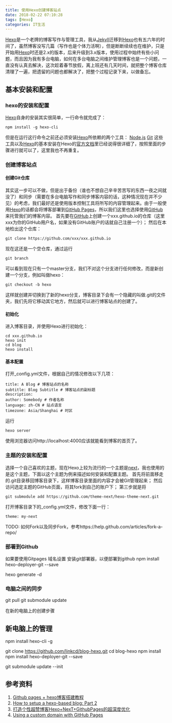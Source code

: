 ```yaml
---
title: 使用Hexo创建博客站点
date: 2018-02-22 07:10:28
tags: [Hexo]
categories: IT生活
---
```


[Hexo](https://hexo.io)是一个老牌的博客写作与管理工具，我从[Jekyll](https://github.com/mojombo/jekyll)迁移到[Hexo](https://hexo.io)也有五六年的时间了，虽然博客没写几篇（写作也是个体力活啊），但是断断续续也在维护，只是开始用[Hexo](https://hexo.io)时还是2.x的版本，后来升级到3.x版本，使用过程中始终有些小问题，而且因为我有多台电脑，如何在多台电脑之间维护管理博客也是一个问题，一直没有认真去解决，这次趁着春节放假，离上班还有几天时间，就把整个博客仓库清理了一遍，把遗留的问题也都解决了，把整个过程记录下来，以做备忘。
<!-- more -->

## 基本安装和配置
### hexo的安装和配置
[Hexo](https://hexo.io)自身的安装其实很简单，一行命令就完成了：
`````
npm install -g hexo-cli
`````
但是在运行这行命令之前还必须安装[Hexo](https://hexo.io)所依赖的两个工具：
[Node.js](https://nodejs.org)
[Git](https://git-scm.com)
这些工具以及[Hexo](https://hexo.io)的基本安装在Hexo的[官方文档](https://hexo.io/zh-tw/docs/)里已经说得很详细了，按照里面的步骤进行就可以了，这里我也不再重复。

### 创建博客站点
#### 创建Git仓库
其实这一步可以不做，但是出于备份（谁也不想自己辛辛苦苦写的东西一夜之间就没了）和同步（需要在多台电脑写作和同步博客内容的话，这种情况现在并不少见）的考虑，我们最好还是使用版本控制工具将所写的内容管理起来。由于一般使用[Hexo](https://hexo.io)的话都会将博客部署到[GitHub Pages](https://pages.github.com/)，所以我们这里也选择使用[GitHub](https://github.com)来托管我们的博客内容。
首先要在[GitHub](https://github.com)上创建一个xxx.github.io的仓库（这里xxx为你的GitHub用户名，如果没有GitHub账户的话就自己注册一个）；
然后在本地检出这个仓库：
`````
git clone https://github.com/xxx/xxx.github.io
`````
现在这还是一个空仓库，通过运行
`````
git branch
`````
可以看到现在只有一个master分支，我们不对这个分支进行任何修改，而是新创建一个分支，例如叫做hexo：
`````
git checkout -b hexo
`````
这样就创建并切换到了新的hexo分支，博客目录下会有一个隐藏的叫做.git的文件夹，我们先将它移动其它地方，然后就可以进行博客站点的创建了。

#### 初始化
进入博客目录，并使用Hexo进行初始化：
`````
cd xxx.github.io
hexo init
cd blog
hexo install
`````

#### 基本配置
打开_config.yml文件，根据自己的情况修改以下几项：
`````
title: A Blog # 博客站点的名称
subtitle: Blog Subtitle # 博客站点的副标题
description:
author: Somebody # 作者名称
language: zh-CN # 站点语言
timezone: Asia/Shanghai # 时区
`````
运行
`````
hexo server
`````
使用浏览器访问http://localhost:4000应该就能看到博客的首页了。

### 主题的安装和配置
选择一个自己喜欢的主题，现在Hexo上较为流行的一个主题是[next](https://theme-next.org/)，我也使用的是这个主题，下面以这个主题为例来描述如何安装和配置主题。
首先将前面移走的.git目录移回博客目录下，这样博客目录里面的内容才会被Git管理起来；
然后访问选定主题的GitHub页面，将其fork到自己的账户下；
第三步就是将
`````
git submodule add https://github.com/theme-next/hexo-theme-next.git
`````
打开博客目录下的_config.yml文件，修改下面一行：
`````
theme: my-next
`````

TODO: 如何Fork以及同步Fork，参考https://help.github.com/articles/fork-a-repo/

### 部署到Github
如果要使用Gitpages
域名设置
安装git部署器，以便部署到github
npm install hexo-deployer-git --save

hexo generate -d

### 电脑之间的同步
git pull
git submodule update

在新的电脑上的创建步骤
## 新电脑上的管理
npm install hexo-cli -g

git clone https://github.com/linkcd/blog-hexo.git
cd blog-hexo
npm install
npm install hexo-deployer-git --save

git submodule update --init

## 参考资料
1. [Github pages + hexo博客搭建教程](https://segmentfault.com/a/1190000011535121)
2. [How to setup a hexo-based blog: Part 2](http://fenglu.me/2016/08/12/How-to-setup-a-hexo-based-blog-Part-2/)
3. [打造个性超赞博客Hexo+NexT+GithubPages的超深度优化](https://reuixiy.github.io/technology/computer/computer-aided-art/2017/06/09/hexo-next-optimization.html)
4. [Using a custom domain with GitHub Pages](https://help.github.com/articles/using-a-custom-domain-with-github-pages/)